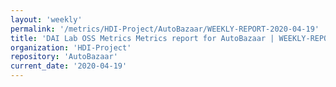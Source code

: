 ```yaml
---
layout: 'weekly'
permalink: '/metrics/HDI-Project/AutoBazaar/WEEKLY-REPORT-2020-04-19'
title: 'DAI Lab OSS Metrics Metrics report for AutoBazaar | WEEKLY-REPORT-2020-04-19'
organization: 'HDI-Project'
repository: 'AutoBazaar'
current_date: '2020-04-19'
---
```

